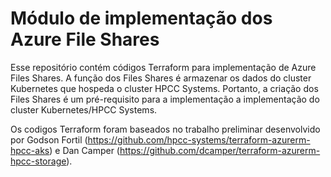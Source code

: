 # Módulo de implementação dos Azure File Shares

Esse repositório contém códigos Terraform para implementação de Azure Files Shares. A função dos Files Shares é armazenar os dados do cluster Kubernetes que hospeda o cluster HPCC Systems. Portanto, a criação dos Files Shares é um pré-requisito para a implementação a implementação do cluster Kubernetes/HPCC Systems.

Os codigos Terraform foram baseados no trabalho preliminar desenvolvido por Godson Fortil (https://github.com/hpcc-systems/terraform-azurerm-hpcc-aks) e Dan Camper (https://github.com/dcamper/terraform-azurerm-hpcc-storage).

